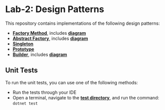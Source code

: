 # Lab-2: Design Patterns

This repository contains implementations of the following design patterns:
* [**Factory Method**](./FactoryMethod), includes [**diagram**](./FactoryMethod/factory-method_diagram.png)
* [**Abstract Factory**](./AbstractFactory), includes [**diagram**](./AbstractFactory/abstract-factory_diagram.png)
* [**Singleton**](./Singleton)
* [**Prototype**](./Prototype)
* [**Builder**](./Builder), includes [**diagram**](./Builder/builder_diagram.png)

## Unit Tests

To run the unit tests, you can use one of the following methods:
* Run the tests through your IDE
* Open a terminal, navigate to the [**test directory**](./Patterns.Tests), and run the command: `dotnet test`
